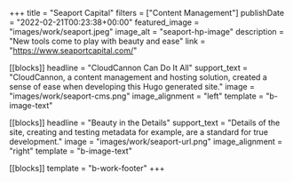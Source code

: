 +++
title = "Seaport Capital"
filters = ["Content Management"]
publishDate = "2022-02-21T00:23:38+00:00"
featured_image = "images/work/seaport.jpeg"
image_alt = "seaport-hp-image"
description = "New tools come to play with beauty and ease"
link = "https://www.seaportcapital.com/"


[[blocks]]
headline = "CloudCannon Can Do It All"
support_text = "CloudCannon, a content management and hosting solution, created a sense of ease when developing this Hugo generated site."
image = "images/work/seaport-cms.png"
image_alignment = "left"
template = "b-image-text"


[[blocks]]
headline = "Beauty in the Details"
support_text = "Details of the site, creating and testing metadata for example, are a standard for true development."
image = "images/work/seaport-url.png"
image_alignment = "right"
template = "b-image-text"


[[blocks]]
template = "b-work-footer"
+++